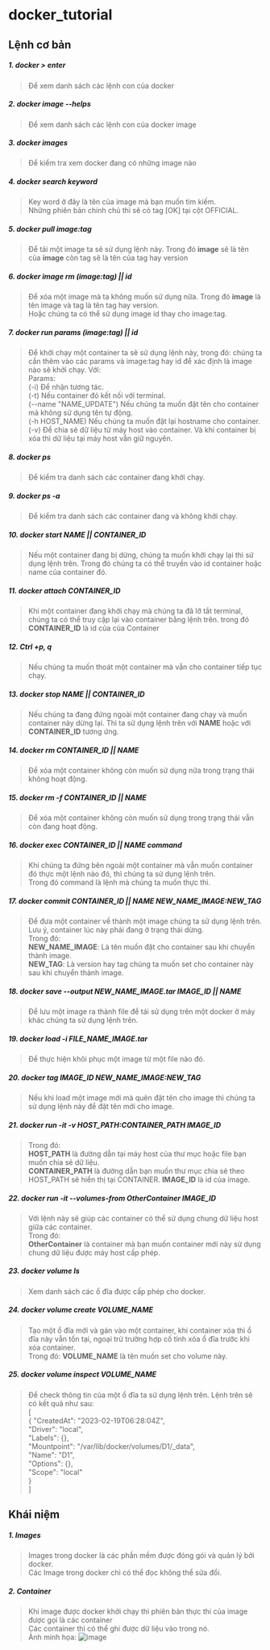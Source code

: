 # docker_tutorial
## Lệnh cơ bản
##### 1. docker > enter
> Để xem danh sách các lệnh con của docker 
##### 2. docker image --helps
> Để xem danh sách các lệnh con của docker image
##### 3. docker images
> Để kiểm tra xem docker đang có những image nào
##### 4. docker search keyword
> Key word ở đây là tên của image mà bạn muốn tìm kiếm. <br/> 
Những phiên bản chính chủ thì sẽ có tag [OK] tại cột OFFICIAL.
##### 5. docker pull image:tag
> Để tải một image ta sẽ sử dụng lệnh này. Trong đó **image** sẽ là tên của **image** còn tag sẽ là tên của tag hay version

##### 6. docker image rm (image:tag) || id
> Để xóa một image mà ta không muốn sử dụng nữa. Trong đó **image** là tên image và tag là tên tag hay version. <br/>
Hoặc chúng ta có thể sử dụng image id thay cho image:tag.
##### 7. docker run params  (image:tag) || id
> Để khởi chạy một container ta sẽ sử dụng lệnh này, trong đó: chúng ta cần thêm vào các params và image:tag hay id để xác định là image nào sẽ khởi chạy. Với: <br/>
>Params:<br/> 
>(-i) Để nhận tương tác.<br/>
>(-t) Nếu container đó kết nối với terminal.<br/>
>(--name "NAME_UPDATE") Nếu chúng ta muốn đặt tên cho container mà không sử dụng tên tự động.<br/>
>(-h HOST_NAME) Nếu chúng ta muốn đặt lại hostname cho container.<br/>
>(-v) Để chia sẻ dữ liệu từ máy host vào container. Và khi container bị xóa thì dữ liệu tại máy host vẫn giữ nguyên. <br/>

##### 8. docker ps
> Để kiểm tra danh sách các container đang khởi chạy.
##### 9. docker ps -a
> Để kiểm tra danh sách các container đang và không khởi chạy.

##### 10. docker start NAME || CONTAINER_ID
> Nếu một container đang bị dừng, chúng ta muốn khởi chạy lại thì sử dụng lệnh trên. Trong đó chúng ta có thể truyền vào id container hoặc name của container đó.

##### 11. docker attach CONTAINER_ID
> Khi một container đang khởi chạy mà chúng ta đã lỡ tắt terminal, chúng ta có thể truy cập lại vào container bằng lệnh trên. trong đó **CONTAINER_ID** là id của của Container

##### 12. Ctrl +p, q
> Nếu chúng ta muốn thoát một container mà vẫn cho container tiếp tục chạy.

##### 13. docker stop NAME || CONTAINER_ID
> Nếu chúng ta đang đứng ngoài một container đang chạy và muốn container này dừng lại. Thì ta sử dụng lệnh trên với **NAME** hoặc với **CONTAINER_ID** tương ứng.

##### 14. docker rm CONTAINER_ID || NAME 
> Để xóa một container không còn muốn sử dụng nữa trong trạng thái không hoạt động.

##### 15. docker rm -f CONTAINER_ID || NAME
> Để xóa một container không còn muốn sử dụng trong trạng thái vẫn còn đang hoạt động.

##### 16. docker exec CONTAINER_ID || NAME  command
> Khi chúng ta đứng bên ngoài một container mà vẫn muốn container đó thực một lệnh nào đó, thì chúng ta sử dụng lệnh trên.<br/>
> Trong đó command là lệnh mà chúng ta muốn thực thi.

##### 17. docker commit CONTAINER_ID || NAME NEW_NAME_IMAGE:NEW_TAG
> Để đưa một container về thành một image chúng ta sử dụng lệnh trên. Lưu ý, container lúc này phải đang ở trạng thái dừng. <br/>
> Trong đó: <br/>
> **NEW_NAME_IMAGE**: Là tên muốn đặt cho container sau khi chuyển thành image. <br/>
> **NEW_TAG**: Là version hay tag chúng ta muốn set cho container này sau khi chuyển thành image.

##### 18. docker save --output NEW_NAME_IMAGE.tar IMAGE_ID || NAME
> Để lưu một image ra thành file để tái sử dụng trên một docker ở máy khác chúng ta sử dụng lệnh trên.

##### 19. docker load -i FILE_NAME_IMAGE.tar
> Để thực hiện khôi phục một image từ một file nào đó.

##### 20. docker tag IMAGE_ID NEW_NAME_IMAGE:NEW_TAG
> Nếu khi load một image mới mà quên đặt tên cho image thì chúng ta sử dụng lệnh này để đặt tên mới cho image.

##### 21. docker run -it -v HOST_PATH:CONTAINER_PATH IMAGE_ID
> Trong đó: <br/>
**HOST_PATH** là đường dẫn tại máy host của thư mục hoặc file bạn muốn chia sẻ dữ liệu. <br/>
**CONTAINER_PATH** là đường dẫn bạn muốn thư mục chia sẻ theo HOST_PATH sẽ hiển thị tại CONTAINER.
**IMAGE_ID** là id của image.

##### 22. docker run -it --volumes-from  OtherContainer IMAGE_ID
> Với lệnh này sẽ giúp các container có thể sử dụng chung dữ liệu host giữa các container. <br/>
> Trong đó: <br/>
**OtherContainer** là container mà bạn muốn container mới này sử dụng chung dữ liệu được máy host cấp phép.

##### 23. docker volume ls
> Xem danh sách các ổ đĩa được cấp phép cho docker.

##### 24. docker volume create VOLUME_NAME
> Tạo một ổ đĩa mới và gán vào một container, khi container xóa thì ổ đĩa này vẫn tồn tại, ngoại trừ trường hợp cố tình xóa ổ đĩa trước khi xóa container.<br/>
> Trong đó: **VOLUME_NAME** là tên muốn set cho volume này.

##### 25. docker volume inspect  VOLUME_NAME
> Để check thông tin của một ổ đĩa ta sử dụng lệnh trên. Lệnh trên sẽ có kết quả như sau: <br/>
> [ <br/>
    {
        "CreatedAt": "2023-02-19T06:28:04Z",<br/>
        "Driver": "local",<br/>
        "Labels": {},<br/>
        "Mountpoint": "/var/lib/docker/volumes/D1/_data",<br/>
        "Name": "D1",<br/>
        "Options": {},<br/>
        "Scope": "local"<br/>
    }<br/>
]<br/>
## Khái niệm
##### 1. Images
> Images trong docker là các phần mềm được đóng gói và quản lý bởi docker. <br/>
Các Image trong docker chỉ có thể đọc không thể sửa đổi.<br/>
##### 2. Container
> Khi image được docker khởi chạy thì phiên bản thực thi của image được
gọi là các container <br/>
Các container thì có thể ghi được dữ liệu vào trong nó. <br/>
Ảnh minh họa:
![image](https://user-images.githubusercontent.com/84958646/219869218-f1b84c49-9cf9-45c5-a305-923ced8cb73b.png)


